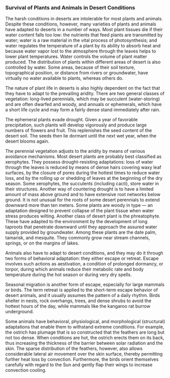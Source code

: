 ### Survival of Plants and Animals in Desert Conditions

The harsh conditions in deserts are intolerable for most plants and animals. Despite these conditions, however, many varieties of plants and animals have adapted to deserts in a number of ways. Most plant tissues die if their water content falls too low: the nutrients that feed plants are transmitted by water; water is a raw material in the vital process of photosynthesis; and water regulates the temperature of a plant by its ability to absorb heat and because water vapor lost to the atmosphere through the leaves helps to lower plant temperatures. Water controls the volume of plant matter produced. The distribution of plants within different areas of desert is also controlled by water. Some areas, because of their soil texture, topographical position, or distance from rivers or groundwater, have virtually no water available to plants, whereas others do.

The nature of plant life in deserts is also highly dependent on the fact that they have to adapt to the prevailing aridity. There are two general classes of vegetation: long-lived perennials, which may be succulent (water-storing) and are often dwarfed and woody, and annuals or ephemerals, which have a short life cycle and may form a fairly dense stand immediately after rain.

The ephemeral plants evade drought. Given a year of favorable precipitation, such plants will develop vigorously and produce large numbers of flowers and fruit. This replenishes the seed content of the desert soil. The seeds then lie dormant until the next wet year, when the desert blooms again.

The perennial vegetation adjusts to the aridity by means of various avoidance mechanisms. Most desert plants are probably best classified as xerophytes. They possess drought-resisting adaptations: loss of water through the leaves is reduced by means of dense hairs covering waxy leaf surfaces, by the closure of pores during the hottest times to reduce water loss, and by the rolling up or shedding of leaves at the beginning of the dry season. Some xerophytes, the succulents (including cacti), store water in their structures. Another way of countering drought is to have a limited amount of mass above ground and to have extensive root networks below ground. It is not unusual for the roots of some desert perennials to extend downward more than ten meters. Some plants are woody in type — an adaptation designed to prevent collapse of the plant tissue when water stress produces wilting. Another class of desert plant is the phreatophyte. These have adapted to the environment by the development of long taproots that penetrate downward until they approach the assured water supply provided by groundwater. Among these plants are the date palm, tamarisk, and mesquite. They commonly grow near stream channels, springs, or on the margins of lakes.

Animals also have to adapt to desert conditions, and they may do it through two forms of behavioral adaptation: they either escape or retreat. Escape involves such actions as aestivation, a condition of prolonged dormancy, or torpor, during which animals reduce their metabolic rate and body temperature during the hot season or during very dry spells.

Seasonal migration is another form of escape, especially for large mammals or birds. The term retreat is applied to the short-term escape behavior of desert animals, and it usually assumes the pattern of a daily rhythm. Birds shelter in nests, rock overhangs, trees, and dense shrubs to avoid the hottest hours of the day, while mammals like the kangaroo rat burrow underground.

Some animals have behavioral, physiological, and morphological (structural) adaptations that enable them to withstand extreme conditions. For example, the ostrich has plumage that is so constructed that the feathers are long but not too dense. When conditions are hot, the ostrich erects them on its back, thus increasing the thickness of the barrier between solar radiation and the skin. The sparse distribution of the feathers, however, also allows considerable lateral air movement over the skin surface, thereby permitting further heat loss by convection. Furthermore, the birds orient themselves carefully with regard to the Sun and gently flap their wings to increase convection cooling.
